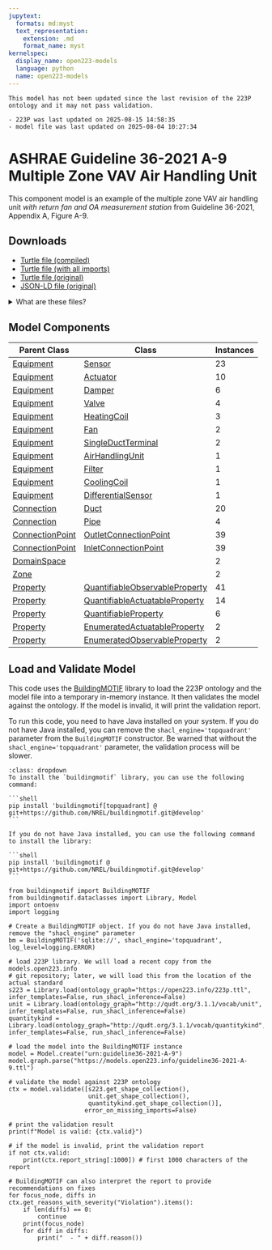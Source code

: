 ```yaml
---
jupytext:
  formats: md:myst
  text_representation:
    extension: .md
    format_name: myst
kernelspec:
  display_name: open223-models
  language: python
  name: open223-models
---
```


```{warning}
This model has not been updated since the last revision of the 223P ontology and it may not pass validation.

- 223P was last updated on 2025-08-15 14:58:35
- model file was last updated on 2025-08-04 10:27:34
```
        
# ASHRAE Guideline 36-2021 A-9 Multiple Zone VAV Air Handling Unit

This component model is an example of the multiple zone VAV air handling unit _with return fan and OA measurement station_ from Guideline 36-2021, Appendix A, Figure A-9.

## Downloads

- <a href="/compiled/guideline36-2021-A-9.ttl">Turtle file (compiled)</a>
- <a href="/withimports/guideline36-2021-A-9.ttl">Turtle file (with all imports)</a>
- <a href="/guideline36-2021-A-9.ttl">Turtle file (original)</a>
- <a href="/guideline36-2021-A-9.jsonld">JSON-LD file (original)</a>

<details>
<summary>What are these files?</summary>

- **Turtle file (original)**: This is the original source Turtle file that was provided to `models.open223.info`, usually as the output of some model creation tool.
- **Turtle file (compiled)**: This is the original Turtle file with all inferred relationships and values added through SHACL inference against the 223P ontology and other dependencies. **You should use this file for any further processing.** It does not contain any of the ontologies.
- **Turtle file (with all imports)**: This is the compiled Turtle file with all imports included in the file (223P ontology, QUDT ontology, and others). This is helpful when you do not want to deal with downloading and managing ontology dependencies. It is also much larger than the compiled file.
- **JSON-LD file (original)**: This is the original Turtle file converted to the JSON-LD format.

[Turtle](https://www.w3.org/TR/turtle/) is a syntax for RDF (Resource Description Framework) that is easy to read and write. It is a popular format for representing linked data. Parsers and serializers
are available in many programming languages. [JSON-LD](https://json-ld.org) is a JSON-based format for linked data that is easy to use with JavaScript and other web technologies.
</details>

## Model Components
| Parent Class | Class | Instances |
|------------|-------|----------------|
| [Equipment](https://explore.open223.info/s223/Equipment.html) | [Sensor](https://explore.open223.info/s223/Sensor.html) | 23 |
| [Equipment](https://explore.open223.info/s223/Equipment.html) | [Actuator](https://explore.open223.info/s223/Actuator.html) | 10 |
| [Equipment](https://explore.open223.info/s223/Equipment.html) | [Damper](https://explore.open223.info/s223/Damper.html) | 6 |
| [Equipment](https://explore.open223.info/s223/Equipment.html) | [Valve](https://explore.open223.info/s223/Valve.html) | 4 |
| [Equipment](https://explore.open223.info/s223/Equipment.html) | [HeatingCoil](https://explore.open223.info/s223/HeatingCoil.html) | 3 |
| [Equipment](https://explore.open223.info/s223/Equipment.html) | [Fan](https://explore.open223.info/s223/Fan.html) | 2 |
| [Equipment](https://explore.open223.info/s223/Equipment.html) | [SingleDuctTerminal](https://explore.open223.info/s223/SingleDuctTerminal.html) | 2 |
| [Equipment](https://explore.open223.info/s223/Equipment.html) | [AirHandlingUnit](https://explore.open223.info/s223/AirHandlingUnit.html) | 1 |
| [Equipment](https://explore.open223.info/s223/Equipment.html) | [Filter](https://explore.open223.info/s223/Filter.html) | 1 |
| [Equipment](https://explore.open223.info/s223/Equipment.html) | [CoolingCoil](https://explore.open223.info/s223/CoolingCoil.html) | 1 |
| [Equipment](https://explore.open223.info/s223/Equipment.html) | [DifferentialSensor](https://explore.open223.info/s223/DifferentialSensor.html) | 1 |
| [Connection](https://explore.open223.info/s223/Connection.html) | [Duct](https://explore.open223.info/s223/Duct.html) | 20 |
| [Connection](https://explore.open223.info/s223/Connection.html) | [Pipe](https://explore.open223.info/s223/Pipe.html) | 4 |
| [ConnectionPoint](https://explore.open223.info/s223/ConnectionPoint.html) | [OutletConnectionPoint](https://explore.open223.info/s223/OutletConnectionPoint.html) | 39 |
| [ConnectionPoint](https://explore.open223.info/s223/ConnectionPoint.html) | [InletConnectionPoint](https://explore.open223.info/s223/InletConnectionPoint.html) | 39 |
| [DomainSpace](https://explore.open223.info/s223/DomainSpace.html) | [](https://explore.open223.info/s223/.html) | 2 |
| [Zone](https://explore.open223.info/s223/Zone.html) | [](https://explore.open223.info/s223/.html) | 2 |
| [Property](https://explore.open223.info/s223/Property.html) | [QuantifiableObservableProperty](https://explore.open223.info/s223/QuantifiableObservableProperty.html) | 41 |
| [Property](https://explore.open223.info/s223/Property.html) | [QuantifiableActuatableProperty](https://explore.open223.info/s223/QuantifiableActuatableProperty.html) | 14 |
| [Property](https://explore.open223.info/s223/Property.html) | [QuantifiableProperty](https://explore.open223.info/s223/QuantifiableProperty.html) | 6 |
| [Property](https://explore.open223.info/s223/Property.html) | [EnumeratedActuatableProperty](https://explore.open223.info/s223/EnumeratedActuatableProperty.html) | 2 |
| [Property](https://explore.open223.info/s223/Property.html) | [EnumeratedObservableProperty](https://explore.open223.info/s223/EnumeratedObservableProperty.html) | 2 |


## Load and Validate Model

This code uses the [BuildingMOTIF](https://github.com/NREL/BuildingMOTIF) library to load the 223P ontology and the model file into a temporary in-memory instance.
It then validates the model against the ontology. If the model is invalid, it will print the validation report.

To run this code, you need to have Java installed on your system. If you do not have Java installed, you can remove the `shacl_engine='topquadrant'` parameter from the `BuildingMOTIF` constructor.
Be warned that without the `shacl_engine='topquadrant'` parameter, the validation process will be slower.

````{note} BuildingMOTIF installation
:class: dropdown
To install the `buildingmotif` library, you can use the following command:

```shell
pip install 'buildingmotif[topquadrant] @ git+https://github.com/NREL/buildingmotif.git@develop'
```

If you do not have Java installed, you can use the following command to install the library:

```shell
pip install 'buildingmotif @ git+https://github.com/NREL/buildingmotif.git@develop'
```
````

```{code-cell} python3
from buildingmotif import BuildingMOTIF
from buildingmotif.dataclasses import Library, Model
import ontoenv
import logging

# Create a BuildingMOTIF object. If you do not have Java installed, remove the "shacl_engine" parameter
bm = BuildingMOTIF('sqlite://', shacl_engine='topquadrant', log_level=logging.ERROR)

# load 223P library. We will load a recent copy from the models.open223.info
# git repository; later, we will load this from the location of the actual standard
s223 = Library.load(ontology_graph="https://open223.info/223p.ttl", infer_templates=False, run_shacl_inference=False)
unit = Library.load(ontology_graph="http://qudt.org/3.1.1/vocab/unit", infer_templates=False, run_shacl_inference=False)
quantitykind = Library.load(ontology_graph="http://qudt.org/3.1.1/vocab/quantitykind", infer_templates=False, run_shacl_inference=False)

# load the model into the BuildingMOTIF instance
model = Model.create("urn:guideline36-2021-A-9")
model.graph.parse("https://models.open223.info/guideline36-2021-A-9.ttl")

# validate the model against 223P ontology
ctx = model.validate([s223.get_shape_collection(),
                      unit.get_shape_collection(),
                      quantitykind.get_shape_collection()],
                     error_on_missing_imports=False)

# print the validation result
print(f"Model is valid: {ctx.valid}")

# if the model is invalid, print the validation report
if not ctx.valid:
    print(ctx.report_string[:1000]) # first 1000 characters of the report

# BuildingMOTIF can also interpret the report to provide recommendations on fixes
for focus_node, diffs in ctx.get_reasons_with_severity("Violation").items():
    if len(diffs) == 0:
        continue
    print(focus_node)
    for diff in diffs:
        print("  - " + diff.reason())

```
